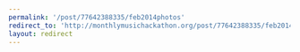 ```yaml
---
permalink: '/post/77642388335/feb2014photos'
redirect_to: 'http://monthlymusichackathon.org/post/77642388335/feb2014photos'
layout: redirect
---
```

